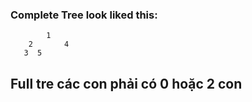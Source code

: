 ### Complete Tree look liked this:


            1   
        2       4
       3  5 

## Full tre các con phải có 0 hoặc 2 con